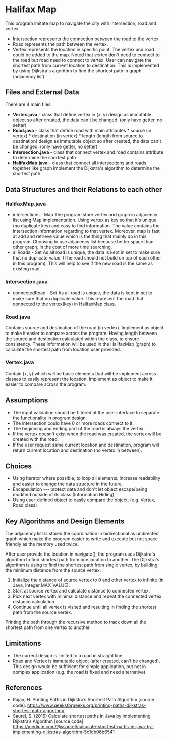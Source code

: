 # Halifax Map
This program imitate map to navigate the city with intersection, road and vertex.
* Intersection represents the connection between the road to the vertex.
* Road represents the path between the vertex.
* Vertex represents the location in specific point.
The vertex and road could be added to the map.
Noted that vertex don't need to connect to the road 
but road need to connect to vertex.
User can navigate the shortest path from current location to destination.
This is implemented by using Dijkstra's algorithm to find the shortest path in graph (adjacency list).

## Files and External Data
There are 4 main files:
* **Vertex.java** - 
	class that define vertex in (x, y)
	design as immutable object so after created, the data can't be changed. (only have getter, no setter)
* **Road.java** - 
	class that define road with main attributes
		* source (in vertex)
		* destination (in vertex)
		* length (length from source to destination)
	design as immutable object so after created, the data can't be changed. (only have getter, no setter)
* **Intersection.java** - 
	class that connect vertex and road 
	contains attribute to determine the shortest path
* **HalifaxMap.java** - 
	class that connect all intersections and roads together like graph
	implement the Dijkstra's algorithm to determine the shortest path

## Data Structures and their Relations to each other
### HalifaxMap.java
* intersections - Map
The program store vertex and graph in adjacency list using Map implementation.
Using vertex as key so that it's unique (no duplicate key) and easy to find information.
The value contains the intersection information regarding to that vertex.
Moreover, map is fast at add and retrieve value which is the thing that mainly do in this program.
Choosing to use adjacency list because better space than other graph, in the cost of more time searching.
* allRoads - Set
As all road is unique, the data is kept in set to make sure that no duplicate value.
(The road should not build on top of each other in this program). 
This will help to see if the new road is the same as existing road. 

### Intersection.java
* connectedRoad - Set
As all road is unique, the data is kept in set to make sure that no duplicate value.
This represent the road that connected to the vertex(key) in HalifaxMap class.
 
### Road.java
Contains source and destination of the road (in vertex).
Implement as object to make it easier to compare across the program.
Having length between the source and destination calculated within the class, to ensure consistency.
These information will be used in the HalifaxMap (graph) to calculate the shortest path from location user provided.

### Vertex.java
Contain (x, y) which will be basic elements that will be implement across classes to easily represent the location.
Implement as object to make it easier to compare across the program.

## Assumptions
* The input validation should be filtered at the user interface to separate the functionality in program design.
* The intersection could have 0 or more roads connect to it.
* The beginning and ending part of the road is always the vertex.
* If the vertex doesn't exist when the road was created, the vertex will be created with the road.
* If the user request same current location and destination, 
program will return current location and destination (no vertex in between).

## Choices
* Using Iterator where possible, to loop all elements. 
Increase readability and easier to change the data structure in the future.
* Encapsulation --- protect data and don't let object escape/being modified outside of its class (Information Hiding)
* Using user-defined object to easily compare the object. (e.g. Vertex, Road class)

## Key Algorithms and Design Elements
The adjacency list is stored the coordination in bidirectional as undirected graph which
make the program easier to write and execute but not space friendly as the memory used twice.

After user provide the location in navigate(), the program uses Dijkstra's algorithm to find shortest path from one location to another.
The Dijkstra's algorithm is using to find the shortest path from single vertex, by building the minimum distance from the source vertex.
1. Initialize the distance of source vertex to 0 and other vertex to infinite (in Java, Integer.MAX_VALUE).
2. Start at source vertex and calculate distance to connected vertex.
3. Pick next vertex with minimal distance and repeat the connected vertex distance calculation.
4. Continue until all vertex is visited and resulting in finding the shortest path from the source vertex.

Printing the path through the recursive method to track down all the shortest path from one vertex to another.

## Limitations
* The current design is limited to a road in straight line.
* Road and Vertex is immutable object (after created, can't be changed). This design would be sufficient for simple application, 
but not in complex application (e.g. the road is fixed and need alternative).

## References
* Rajan, H. Printing Paths in Dijkstra’s Shortest Path Algorithm [source code]. https://www.geeksforgeeks.org/printing-paths-dijkstras-shortest-path-algorithm/
* Saurel, S. (2016) Calculate shortest paths in Java by implementing Dijkstra’s Algorithm [source code]. https://medium.com/@ssaurel/calculate-shortest-paths-in-java-by-implementing-dijkstras-algorithm-5c1db06b6541
